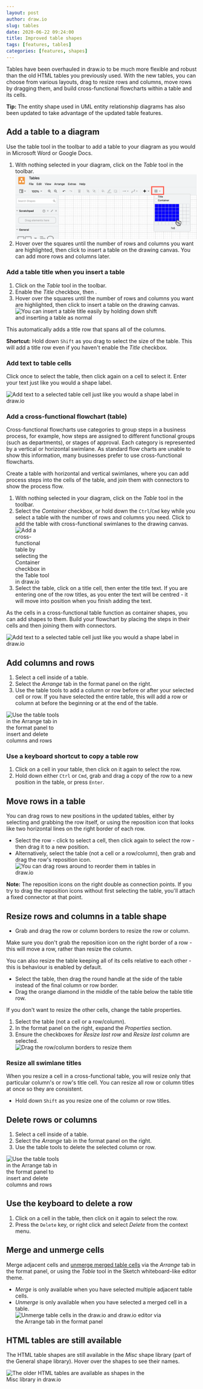 ```yaml
---
layout: post
author: draw.io
slug: tables
date: 2020-06-22 09:24:00
title: Improved table shapes
tags: [features, tables]
categories: [features, shapes]
---
```


Tables have been overhauled in draw.io to be much more flexible and robust than the old HTML tables you previously used. With the new tables, you can choose from various layouts, drag to resize rows and columns, move rows by dragging them, and build cross-functional flowcharts within a table and its cells.

**Tip:** The entity shape used in UML entity relationship diagrams has also been updated to take advantage of the updated table features.

## Add a table to a diagram

Use the table tool in the toolbar to add a table to your diagram as you would in Microsoft Word or Google Docs.

1. With nothing selected in your diagram, click on the _Table_ tool in the toolbar.
<br /><img src="/assets/img/blog/table-insert.png" style="max-width:100%;height:auto;" alt="Insert a table via the draw.io toolbar">
2. Hover over the squares until the number of rows and columns you want are highlighted, then click to insert a table on the drawing canvas. You can add more rows and columns later.

### Add a table title when you insert a table

1. Click on the _Table_ tool in the toolbar. 
2. Enable the _Title_ checkbox, then .
3. Hover over the squares until the number of rows and columns you want are highlighted, then click to insert a table on the drawing canvas. 
<br /><img src="/assets/img/blog/table-title.png" style="width=100%;max-width:400px;height:auto;" alt="You can insert a table title easily by holding down shift and inserting a table as normal">

This automatically adds a title row that spans all of the columns.

**Shortcut:** Hold down ``Shift`` as you drag to select the size of the table. This will add a title row even if you haven't enable the _Title_ checkbox. 

### Add text to table cells

Click once to select the table, then click again on a cell to select it. Enter your text just like you would a shape label.

<img src="/assets/img/blog/table-insert-text.png" style="max-width:100%;height:auto;" alt="Add text to a selected table cell just like you would a shape label in draw.io">

### Add a cross-functional flowchart (table)

Cross-functional flowcharts use categories to group steps in a business process, for example, how steps are assigned to different functional groups (such as departments), or stages of approval. Each category is represented by a vertical or horizontal swimlane.  As standard flow charts are unable to show this information, many businesses prefer to use cross-functional flowcharts.

Create a table with horizontal and vertical swimlanes, where you can add process steps into the cells of the table, and join them with connectors to show the process flow.

1. With nothing selected in your diagram, click on the _Table_ tool in the toolbar.
2. Select the _Container_ checkbox, or hold down the ``Ctrl``/``Cmd`` key while you select a table with the number of rows and columns you need. Click to add the table with cross-functional swimlanes to the drawing canvas.
<br /><img src="/assets/img/blog/table-container-add.png" style="width=100%;max-width:100px;height:auto;" alt="Add a cross-functional table by selecting the Container checkbox in the Table tool in draw.io">
3. Select the table, click on a title cell, then enter the title text. If you are entering one of the row titles, as you enter the text will be centred - it will move into position when you finish adding the text.

As the cells in a cross-functional table function as container shapes, you can add shapes to them. Build your flowchart by placing the steps in their cells and then joining them with connectors.

<img src="/assets/img/blog/table-cross-functional.png" style="max-width:100%;height:auto;" alt="Add text to a selected table cell just like you would a shape label in draw.io">

## Add columns and rows

1. Select a cell inside of a table.
2. Select the _Arrange_ tab in the format panel on the right.
3. Use the table tools to add a column or row before or after your selected cell or row. If you have selected the entire table, this will add a row or column at before the beginning or at the end of the table.

<img src="/assets/img/blog/arrange-table-tools.png" style="width=100%;max-width:150px;height:auto;" alt="Use the table tools in the Arrange tab in the format panel to insert and delete columns and rows">

### Use a keyboard shortcut to copy a table row

1. Click on a cell in your table, then click on it again to select the row.
2. Hold down either ``Ctrl`` or ``Cmd``, grab and drag a copy of the row to a new position in the table, or press ``Enter``.

## Move rows in a table

You can drag rows to new positions in the updated tables, either by selecting and grabbing the row itself, or using the reposition icon that looks like two horizontal lines on the right border of each row.

* Select the row - click to select a cell, then click again to select the row - then drag it to a new position.
* Alternatively, select the table (not a cell or a row/column), then grab and drag the row's reposition icon.
<br /><img src="/assets/img/blog/table-drag-rows.gif" style="width=100%;max-width:400px;height:auto;" alt="You can drag rows around to reorder them in tables in draw.io">

**Note:** The reposition icons on the right double as connection points. If you try to drag the reposition icons without first selecting the table, you'll attach a fixed connector at that point.

## Resize rows and columns in a table shape

* Grab and drag the row or column borders to resize the row or column.

Make sure you don't grab the reposition icon on the right border of a row - this will move a row, rather than resize the column.

You can also resize the table keeping all of its cells relative to each other - this is behaviour is enabled by default.

* Select the table, then drag the round handle at the side of the table instead of the final column or row border.
* Drag the orange diamond in the middle of the table below the table title row.

If you don't want to resize the other cells, change the table properties.

1. Select the table (not a cell or a row/column).
2. In the format panel on the right, expand the _Properties_ section.
3. Ensure the checkboxes for _Resize last row_ and _Resize last column_ are selected.
<br /><img src="/assets/img/blog/table-resize.gif" style="max-width:100%;height:auto;" alt="Drag the row/column borders to resize them">

### Resize all swimlane titles

When you resize a cell in a cross-functional table, you will resize only that particular column's or row's title cell. You can resize all row or column titles at once so they are consistent.

* Hold down ``Shift`` as you resize one of the column or row titles.  

## Delete rows or columns

1. Select a cell inside of a table.
2. Select the _Arrange_ tab in the format panel on the right.
3. Use the table tools to delete the selected column or row.

<img src="/assets/img/blog/arrange-table-tools.png" style="width=100%;max-width:150px;height:auto;" alt="Use the table tools in the Arrange tab in the format panel to insert and delete columns and rows">

## Use the keyboard to delete a row

1. Click on a cell in the table, then click on it again to select the row.
2. Press the ``Delete`` key, or right click and select _Delete_ from the context menu.

## Merge and unmerge cells

Merge adjacent cells and [unmerge merged table cells](/doc/faq/table-merge-cells.html) via the _Arrange_ tab in the format panel, or using the _Table_ tool in the Sketch whiteboard-like editor theme. 
* _Merge_ is only available when you have selected multiple adjacent table cells.
* _Unmerge_ is only available when you have selected a merged cell in a table.
<br /><img src="/assets/img/blog/arrange-tab-unmerge.png" style="width=100%;max-width:400px;height:auto;" alt="Unmerge table cells in the draw.io and draw.io editor via the Arrange tab in the format panel">

## HTML tables are still available

The HTML table shapes are still available in the _Misc_ shape library (part of the General shape library). Hover over the shapes to see their names.

<img src="/assets/img/blog/table-html.png" style="width=100%;max-width:400px;height:auto;" alt="The older HTML tables are available as shapes in the Misc library in draw.io">